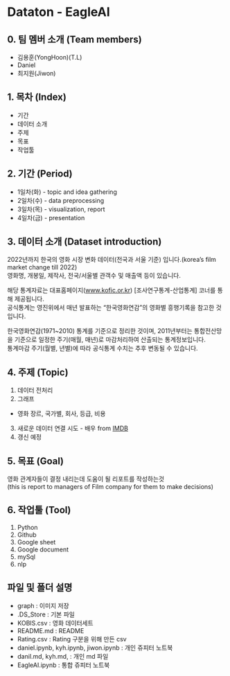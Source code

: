 # Dataton - EagleAI  
  
## 0. 팀 멤버 소개 (Team members)  
* 김용훈(YongHoon)(T.L)
* Daniel
* 최지원(Jiwon)
  
## 1. 목차 (Index)  
  - 기간
  - 데이터 소개
  - 주제
  - 목표
  - 작업툴
  
## 2. 기간 (Period)  
* 1일차(화) - topic and idea gathering
* 2일차(수) - data preprocessing
* 3일차(목) - visualization, report
* 4일차(금) - presentation 

## 3. 데이터 소개 (Dataset introduction)  
2022년까지 한국의 영화 시장 변화 데이터(전국과 서울 기준) 입니다.(korea’s  film market change till 2022)  
영화명, 개봉일, 제작사, 전국/서울별 관객수 및 매출액 등이 있습니다.
  
해당 통계자료는 대표홈페이지(www.kofic.or.kr) [조사연구통계-산업통계] 코너를 통해 제공됩니다.  
공식통계는 영진위에서 매년 발표하는 “한국영화연감”의 영화별 흥행기록을 참고한 것입니다.  
  
한국영화연감(1971~2010) 통계를 기준으로 정리한 것이며, 2011년부터는 통합전산망을 기준으로 일정한 주기(매월, 매년)로 마감처리하여 산출되는 통계정보입니다.  
통계마감 주기(월별, 년별)에 따라 공식통계 수치는 추후 변동될 수 있습니다.  
  
## 4. 주제 (Topic)  
1. 데이터 전처리
2. 그래프
  - 영화 장르, 국가별, 회사, 등급, 비용
3. 새로운 데이터 연결 시도 - 배우 from [IMDB](https://www.imdb.com)  
4. 갱신 예정 
  
## 5. 목표 (Goal)
영화 관계자들이 결정 내리는데 도움이 될 리포트를 작성하는것  
(this is report to managers of Film company for them to make decisions)  
  
## 6. 작업툴 (Tool)
1. Python
2. Github
3. Google sheet
4. Google document
5. mySql
6. nlp

## 파일 및 폴더 설명
* graph : 이미지 저장
* .DS_Store : 기본 파일
* KOBIS.csv : 영화 데이터세트
* README.md : README
* Rating.csv : Rating 구분을 위해 만든 csv
* daniel.ipynb, kyh.ipynb, jiwon.ipynb : 개인 쥬피터 노트북
* danil.md, kyh.md, : 개인 md 파일
* EagleAI.ipynb : 통합 쥬피터 노트북
